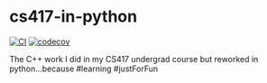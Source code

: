 # cs417-in-python

[![CI](https://github.com/etkeys/cs417-in-python/actions/workflows/ci.yml/badge.svg)](https://github.com/etkeys/cs417-in-python/actions/workflows/ci.yml)
[![codecov](https://codecov.io/gh/etkeys/cs417-in-python/branch/main/graph/badge.svg?token=324WA8F4TP)](https://codecov.io/gh/etkeys/cs417-in-python)

The C++ work I did in my CS417 undergrad course but reworked in python...because #learning #justForFun
